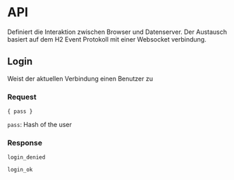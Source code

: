 # API

Definiert die Interaktion zwischen Browser und Datenserver.
Der Austausch basiert auf dem H2 Event Protokoll mit einer Websocket verbindung.

## Login

Weist der aktuellen Verbindung einen Benutzer zu

### Request

```
{ pass }
```

```pass```: Hash of the user

### Response

```login_denied```

```login_ok```

